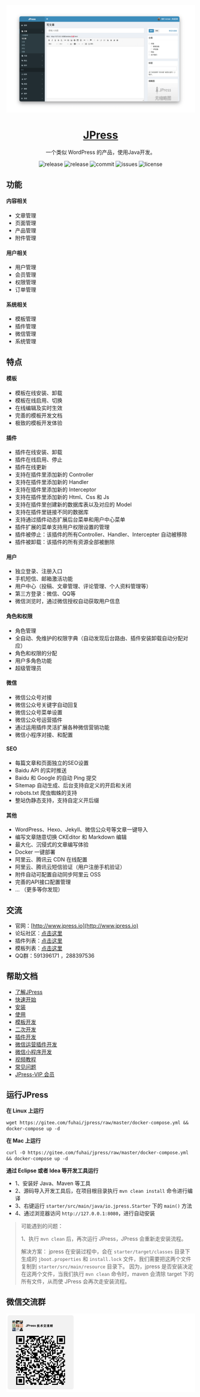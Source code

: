 ![](./doc/images/screenshot.png)


<h1 align="center"><a href="http://www.jpress.io" target="_blank"> JPress </a></h1>

<p align="center">
一个类似 WordPress 的产品，使用Java开发。
</p>


<p align="center">
<img alt="release" src="https://img.shields.io/github/release/JpressProjects/jpress.svg?style=flat-square"/>
<img alt="release" src="https://img.shields.io/github/release-date/JpressProjects/jpress.svg?style=flat-square"/>
<img alt="commit" src="https://img.shields.io/github/last-commit/JpressProjects/jpress.svg?style=flat-square"/>
<img alt="issues" src="https://img.shields.io/github/issues-closed/JpressProjects/jpress.svg?style=flat-square"/>
<img alt="license" src="https://img.shields.io/github/license/JpressProjects/jpress.svg?style=flat-square"/>
</p>

## 功能

#### 内容相关
- 文章管理
- 页面管理
- 产品管理
- 附件管理

#### 用户相关
- 用户管理
- 会员管理
- 权限管理
- 订单管理

#### 系统相关
- 模板管理
- 插件管理
- 微信管理
- 系统管理


## 特点

#### 模板

- 模板在线安装、卸载
- 模板在线启用、切换
- 在线编辑及实时生效
- 完善的模板开发文档
- 极致的模板开发体验


#### 插件

- 插件在线安装、卸载
- 插件在线启用、停止
- 插件在线更新
- 支持在插件里添加新的 Controller
- 支持在插件里添加新的 Handler
- 支持在插件里添加新的 Interceptor
- 支持在插件里添加新的 Html、Css 和 Js
- 支持在插件里创建新的数据库表以及对应的 Model
- 支持在插件里链接不同的数据库
- 支持通过插件动态扩展后台菜单和用户中心菜单
- 插件扩展的菜单支持用户权限设置的管理
- 插件被停止：该插件的所有Controller、Handler、Intercepter 自动被移除
- 插件被卸载：该插件的所有资源全部被删除


#### 用户

- 独立登录、注册入口
- 手机短信、邮箱激活功能
- 用户中心（投稿、文章管理、评论管理、个人资料管理等）
- 第三方登录：微信、QQ等
- 微信浏览时，通过微信授权自动获取用户信息


#### 角色和权限

- 角色管理
- 全自动、免维护的权限字典（自动发现后台路由、插件安装卸载自动分配对应）
- 角色和权限的分配
- 用户多角色功能
- 超级管理员


#### 微信

- 微信公众号对接
- 微信公众号关键字自动回复
- 微信公众号菜单设置
- 微信公众号运营插件
- 通过运用插件灵活扩展各种微信营销功能
- 微信小程序对接、和配置


#### SEO

- 每篇文章和页面独立的SEO设置
- Baidu API 的实时推送
- Baidu 和 Google 的自动 Ping 提交
- Sitemap 自动生成、后台支持自定义的开启和关闭
- robots.txt 爬虫蜘蛛的支持
- 整站伪静态支持，支持自定义开后缀


#### 其他

- WordPress、Hexo、Jekyll、微信公众号等文章一键导入
- 编写文章随意切换 CKEditor 和 Markdown 编辑
- 最大化、沉侵式的文章编写体验
- Docker 一键部署
- 阿里云、腾讯云 CDN 在线配置
- 阿里云、腾讯云短信验证（用户注册手机验证）
- 附件自动可配置自动同步阿里云 OSS
- 完善的API接口配置管理
- ... （更多等你发现）


## 交流

- 官网：[http://www.jpress.io](http://www.jpress.io)
- 论坛社区：[点击这里](http://www.jpress.io/club)
- 插件列表：[点击这里](http://www.jpress.io/article/category/plugin)
- 模板列表：[点击这里](http://www.jpress.io/article/category/template)
- QQ群：591396171 ，288397536


## 帮助文档

- [了解JPress](http://www.jpress.io)
- [快速开始](http://www.jpress.io/article/34)
- [安装](http://www.jpress.io/article/34)
- [使用](./doc/manual.md)
- [模板开发](http://www.jpress.io/article/39)
- [二次开发](http://www.jpress.io/article/68)
- [插件开发](http://www.jpress.io/article/54)
- [微信运营插件开发](http://www.jpress.io/article/65)
- [微信小程序开发](http://www.jpress.io/article/67)
- [视频教程](http://www.jpress.io/article/category/course)
- [常见问题](./doc/faq.md)
- [JPress-VIP 会员](./doc/vip.md)

## 运行JPress

**在 Linux 上运行**

```
wget https://gitee.com/fuhai/jpress/raw/master/docker-compose.yml && docker-compose up -d
```

**在 Mac 上运行**

```
curl -O https://gitee.com/fuhai/jpress/raw/master/docker-compose.yml && docker-compose up -d
```

**通过 Eclipse 或者 Idea 等开发工具运行**

- 1、安装好 Java、Maven 等工具
- 2、源码导入开发工具后，在项目根目录执行 `mvn clean install` 命令进行编译
- 3、右键运行 `starter/src/main/java/io.jpress.Starter` 下的 `main()` 方法
- 4、通过浏览器访问 `http://127.0.0.1:8080`，进行自动安装

> 可能遇到的问题： 
> 
> 1、执行 `mvn clean` 后，再次运行 JPress，JPress 会重新走安装流程。
>
> 解决方案： jpress 在安装过程中，会在 `starter/target/classes` 目录下生成的 `jboot.properties` 和 `install.lock` 文件，我们需要把这两个文件复制到 `starter/src/main/resource` 目录下。 因为，jpress 是否安装决定在这两个文件，当我们执行  `mvn clean` 命令时，maven 会清除 target 下的所有文件，从而使 JPress 会再次走安装流程。

## 微信交流群

![](./doc/images/jpress-wechat-group.png)



